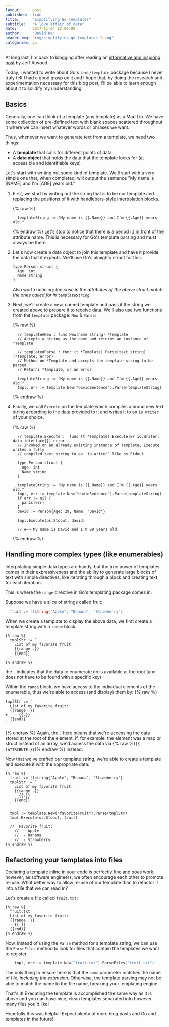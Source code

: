 ```yaml
---
layout:     post
published:  true
title:      "Simplifying Go Templates"
subtitle:   "A love affair of data"
date:       2017-11-04 12:00:00
author:     "David Ko"
header-img: "img/simplifying-go-templates-1.png"
categories: go
---
```


At long last, I'm back to blogging after reading an
[informative and inspiring post](https://blog.codinghorror.com/how-to-achieve-ultimate-blog-success-in-one-easy-step/)
by Jeff Atwood.

Today, I wanted to write about Go's `text/template` package because I never truly felt
I had a good grasp on it and I hope that, by doing the research and experimentation
necessary for this blog post, I'll be able to learn enough about it to solidify
my understanding.

## Basics

Generally, one can think of a template (any template) as a Mad Lib. We have some
collection of pre-defined text with blank spaces scattered throughout it where we
can insert whatever words or phrases we want.

Thus, whenever we want to generate text from a template, we need two things:
  * A __template__ that calls for different points of data
  * A __data object__ that holds the data that the template looks for (at accessible and identifiable keys)

Let's start with writing out some kind of template. We'll start with a very simple one that,
when completed, will output the sentence "My name is [NAME] and I'm [AGE] years old."

1. First, we start by writing out the string that is to be our template and replacing
the positions of it with handlebars-style interpolation blocks.

    {% raw %}
    ```
      templateString := "My name is {{.Name}} and I'm {{.Age}} years old."
    ```
    {% endraw %}
    Let's stop to notice that there is a period (.) in front of the attribute name.
    This is necessary for Go's template parsing and must always be there.

1. Let's now create a data object to join this template and have it provide the data
that it expects. We'll use Go's almighty struct for this:

    ```
    type Person struct {
      Age  int
      Name string
    }
    ```
    Also worth noticing: *the case in the attributes of the above struct match the ones
    called for in `templateString`.*

1. Next, we'll create a new, named template and pass it the string we created above
to prepare it to receive data. We'll also use two functions from the `template`
package: `New` & `Parse`:

    {% raw %}
    ```
      // template#New : func New(name string) *Template
      // Accepts a string as the name and returns an instance of *Template

      // template#Parse : func (t *Template) Parse(text string) (*Template, error)
      // Method on *Template and accepts the template string to be parsed
      // Returns *Template, or an error

      templateString := "My name is {{.Name}} and I'm {{.Age}} years old."
      tmpl, err := template.New("davidSentence").Parse(templateString)
    ```
    {% endraw %}

1. Finally, we call `Execute` on the template which compiles a brand new text string
according to the data provided to it and writes it to an `io.Writer` of your choice.

    {% raw %}
    ```
      // template.Execute :  func (t *Template) Execute(wr io.Writer, data interface{}) error
      // Invoked on an already existing instance of Template, Execute writes a fully
      // compiled text string to an `io.Writer` like os.Stdout

      type Person struct {
        Age  int
        Name string
      }

      templateString := "My name is {{.Name}} and I'm {{.Age}} years old."
      tmpl, err := template.New("davidSentence").Parse(templateString)
      if err != nil {
        panic(err)
      }
      david := Person{Age: 29, Name: "David"}

      tmpl.Execute(os.Stdout, david)

      // #=> My name is David and I'm 29 years old.
    ```
    {% endraw %}

## Handling more complex types (like enumerables)
Interpolating simple data types are handy, but the true power of templates comes
in their expressiveness and the ability to generate large blocks of text with simple
directives, like iterating through a block and creating text for each iteration.

This is where the `range` directive in Go's templating package comes in.

Suppose we have a slice of strings called fruit:
```go
  fruit := []string{"Apple", "Banana", "Strawberry"}
```

When we create a template to display the above data, we first create a template string
with a `range` block:

    {% raw %}
      tmplStr := `
        List of my favorite fruit:
        {{range .}}
        {{end}}
      `
    {% endraw %}

the `.` indicates that the data to enumerate on is available at the root (and
does not have to be found with a specific key)

Within the `range` block, we have access to the individual elements of the enumerable,
thus we're able to access (and display) them by:
  {% raw %}
  ```
  tmplStr := `
    List of my favorite fruit:
    {{range .}}
+   - {{.}}
    {{end}}
  `
  ```
  {% endraw %}
Again, the `.` here means that we're accessing the data stored at the root of the
element. If, for example, the element was a map or struct instead of an array,
we'd access the data via {% raw %}`{{.[ATTRIBUTE]}}`{% endraw %} instead.

Now that we've crafted our template string, we're able to create a template
and execute it with the appropriate data:

    {% raw %}
      fruit := []string{"Apple", "Banana", "Strawberry"}
      tmplStr := `
        List of my favorite fruit:
        {{range .}}
        - {{.}}
        {{end}}
      `

      tmpl := template.New("favoriteFruit").Parse(tmplStr)
      tmpl.Execute(os.Stdout, fruit)

      //  Favorite fruit:
    	//	- Apple
    	//	- Banana
    	//	- Strawberry
    {% endraw %}

## Refactoring your templates into files
Declaring a template inline in your code is perfectly fine and *does* work,
however, as software engineers, we often encourage each other to promote re-use.
What better way to allow re-use of our template than to refactor it into a file
that we can read in?

Let's create a file called `fruit.txt`:

    {% raw %}
      fruit.txt
      List of my favorite fruit:
      {{range .}}
      - {{.}}
      {{end}}
    {% endraw %}

Now, instead of using the `Parse` method for a template string, we can use the
`ParseFiles` method to look for files that contain the templates we want to
register.
```go
	tmpl, err := template.New("fruit.txt").ParseFiles("fruit.txt")
```
The only thing to ensure here is that the `name` parameter matches the name of
file, *including the extension*. Otherwise, the template parsing may not be
able to match the name to the file name, breaking your templating engine.

That's it! Executing the template is accomplished the same way as it is above
and you can have nice, clean templates separated into however many files you'd
like!

Hopefully this was helpful! Expect plenty of more blog posts and Go and
templates in the future!
